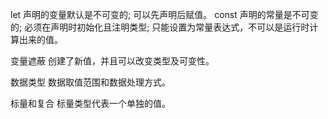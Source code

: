 let 声明的变量默认是不可变的; 可以先声明后赋值。
const 声明的常量是不可变的; 必须在声明时初始化且注明类型; 只能设置为常量表达式，不可以是运行时计算出来的值。

变量遮蔽
创建了新值，并且可以改变类型及可变性。

数据类型 数据取值范围和数据处理方式。

标量和复合
标量类型代表一个单独的值。
